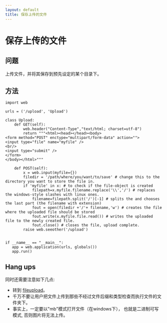 ```yaml
---
layout: default
title: 保存上传的文件
---
```


# 保存上传的文件

## 问题

上传文件，并将其保存到预先设定的某个目录下。

## 方法

    import web
    
    urls = ('/upload', 'Upload')
    
    class Upload:
        def GET(self):
            web.header("Content-Type","text/html; charset=utf-8")
            return """<html><head></head><body>
    <form method="POST" enctype="multipart/form-data" action="">
    <input type="file" name="myfile" />
    <br/>
    <input type="submit" />
    </form>
    </body></html>"""
    
        def POST(self):
            x = web.input(myfile={})
            filedir = '/path/where/you/want/to/save' # change this to the directory you want to store the file in.
            if 'myfile' in x: # to check if the file-object is created
                filepath=x.myfile.filename.replace('\\','/') # replaces the windows-style slashes with linux ones.
                filename=filepath.split('/')[-1] # splits the and chooses the last part (the filename with extension)
                fout = open(filedir +'/'+ filename,'w') # creates the file where the uploaded file should be stored
                fout.write(x.myfile.file.read()) # writes the uploaded file to the newly created file.
                fout.close() # closes the file, upload complete.
            raise web.seeother('/upload')


    if __name__ == "__main__":
       app = web.application(urls, globals()) 
       app.run()

## Hang ups

同时还需要注意如下几点:

* 转到 [fileupload](/fileupload)。
* 千万不要让用户把文件上传到那些不经过文件后缀和类型检查而执行文件的文件夹下。
* 事实上，一定要以"mb"模式打开文件（在windows下）， 也就是二进制可写模式, 否则图片将无法上传。